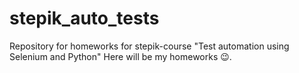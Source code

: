 # stepik_auto_tests
Repository for homeworks for stepik-course "Test automation using Selenium and Python"
Here will be my homeworks 😉.